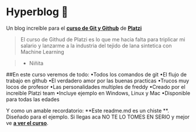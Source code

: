 # Hyperblog 💚
Un blog increíble para el [**curso de Git y Github**](https://platzi.com/cursos/git-github/) de [**Platzi**](https://platzi.com/ "Platzi")
>El curso de Githud de Platzi es lo que me hacia falta para triplicar mi salario y lanzarme a la industria del tejido de lana sintetica con Machine Learning

> - Niñita

##En este curso veremos de todo:
•Todos los comandos de git
•El flujo de trabajo en github
•El verdadero amor por las buenas practicas
•Trucos muy locos de profesor
•Las personalidades multiples de freddy
•Creado por el increible Platzi team
•Incluye ejemplo en Windows, Linux y Mac
•Disponible para todas las edades

Y como un amable recordatorio: **Este readme.md es un chiste **. Diseñado 
para el ejemplo. Si llegas aca NO TE LO TOMES EN SERIO y mejor ve [**a ver el curso**](https://platzi.com/cursos/git-github/ "a ver el curso").